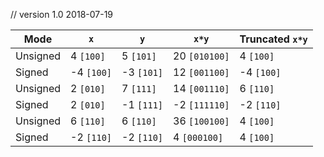 // version 1.0 2018-07-19

   Mode   |     `x`    |     `y`    |     `x*y`     | Truncated `x*y`
---|---|---|---|---
 Unsigned |  4 `[100]` |  5 `[101]` | 20 `[010100]` |  4 `[100]`
   Signed | -4 `[100]` | -3 `[101]` | 12 `[001100]` | -4 `[100]`
 Unsigned |  2 `[010]` |  7 `[111]` | 14 `[001110]` |  6 `[110]`
   Signed |  2 `[010]` | -1 `[111]` | -2 `[111110]` | -2 `[110]`
 Unsigned |  6 `[110]` |  6 `[110]` | 36 `[100100]` |  4 `[100]`
   Signed | -2 `[110]` | -2 `[110]` |  4 `[000100]` |  4 `[100]`

